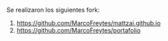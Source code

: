 Se realizaron los siguientes fork:

1. https://github.com/MarcoFreytes/mattzai.github.io
2. https://github.com/MarcoFreytes/portafolio
